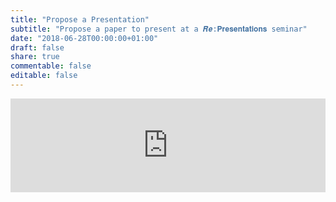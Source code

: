 ```yaml
---
title: "Propose a Presentation"
subtitle: "Propose a paper to present at a 𝑹𝒆:𝐏𝐫𝐞𝐬𝐞𝐧𝐭𝐚𝐭𝐢𝐨𝐧𝐬 seminar"
date: "2018-06-28T00:00:00+01:00"
draft: false
share: true
commentable: false
editable: false
---
```


<script type="text/javascript" src="https://nettskjema.no/static/js/external-embedding.js"></script><iframe class="nettskjema-iframe" src="https://nettskjema.no/a/168272?embed=1" title="RE: Presentations Proposal" frameborder="0" width="100%">If you can read this, your browser does not support iframes.</iframe>
